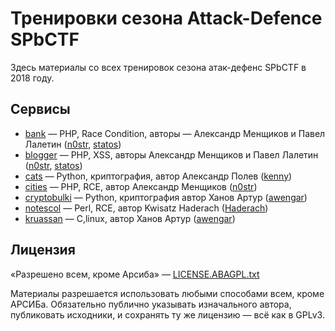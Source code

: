 # Тренировки сезона Attack-Defence SPbCTF
Здесь материалы со всех тренировок сезона атак-дефенс SPbCTF в 2018 году.

## Сервисы
 - [bank](bank/) — PHP, Race Condition, авторы — Александр Менщиков и Павел Лалетин ([n0str](https://github.com/n0str), [statos](https://github.com/statos))
 - [blogger](blogger/) — PHP, XSS, авторы Александр Менщиков и Павел Лалетин ([n0str](https://github.com/n0str), [statos](https://github.com/statos))
 - [cats](cats/) — Python, криптография, автор Александр Полев ([kenny](https://github.com/kenny1992))
 - [cities](cities/) — PHP, RCE, автор Александр Менщиков ([n0str](https://github.com/n0str))
 - [cryptobulki](cryptobulki/) — Python, криптография автор Ханов Артур ([awengar](https://github.com/awengar))
 - [notescol](notescol/) — Perl, RCE, автор Kwisatz Haderach ([Haderach](https://github.com/Haderach))
 - [kruassan](kruassan/) — C,linux, автор Ханов Артур ([awengar](https://github.com/awengar))

## Лицензия
«Разрешено всем, кроме Арсиба» — [LICENSE.ABAGPL.txt](LICENSE.ABAGPL.txt)

Материалы разрешается использовать любыми способами всем, кроме АРСИБа. Обязательно публично указывать изначального автора, публиковать исходники, и сохранять ту же лицензию — всё как в GPLv3.
